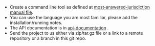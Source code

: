 - Create a command line tool as defined at [most-answered-jurisdiction manual file](https://gist.github.com/gong4494/eab3d1b5385e490a36fda8c71b156650).
- You can use the language you are most familiar, please add the installation/running notes.
- The API documentation is in [api-documentation](https://gist.github.com/gong4494/811925e69667cb37c945da24597feeae#file-api-documentation-md) .
- Send the project to us either via zip/tar.gz file or a link to a remote repository or a branch in this git repo.
